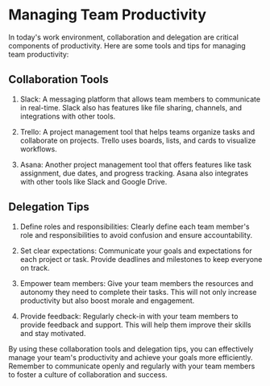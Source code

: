 # Managing Team Productivity

In today's work environment, collaboration and delegation are critical components of productivity. Here are some tools and tips for managing team productivity:

Collaboration Tools
-------------------

1. Slack: A messaging platform that allows team members to communicate in real-time. Slack also has features like file sharing, channels, and integrations with other tools.

2. Trello: A project management tool that helps teams organize tasks and collaborate on projects. Trello uses boards, lists, and cards to visualize workflows.

3. Asana: Another project management tool that offers features like task assignment, due dates, and progress tracking. Asana also integrates with other tools like Slack and Google Drive.

Delegation Tips
---------------

1. Define roles and responsibilities: Clearly define each team member's role and responsibilities to avoid confusion and ensure accountability.

2. Set clear expectations: Communicate your goals and expectations for each project or task. Provide deadlines and milestones to keep everyone on track.

3. Empower team members: Give your team members the resources and autonomy they need to complete their tasks. This will not only increase productivity but also boost morale and engagement.

4. Provide feedback: Regularly check-in with your team members to provide feedback and support. This will help them improve their skills and stay motivated.

By using these collaboration tools and delegation tips, you can effectively manage your team's productivity and achieve your goals more efficiently. Remember to communicate openly and regularly with your team members to foster a culture of collaboration and success.
